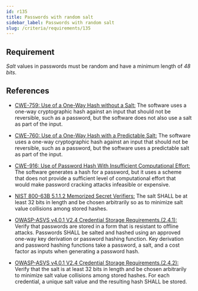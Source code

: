 ```yaml
---
id: r135
title: Passwords with random salt
sidebar_label: Passwords with random salt
slug: /criteria/requirements/135
---
```


## Requirement

*Salt* values in passwords
must be random and have a minimum length
of *48* *bits*.

## References

- [CWE-759: Use of a One-Way Hash without a Salt:](https://cwe.mitre.org/data/definitions/759.html)
  The software uses a one-way cryptographic hash
  against an input
  that should not be reversible,
  such as a password,
  but the software does not also use a salt
  as part of the input.

- [CWE-760: Use of a One-Way Hash with a Predictable Salt:](https://cwe.mitre.org/data/definitions/760.html.)
  The software uses a one-way cryptographic hash
  against an input
  that should not be reversible,
  such as a password,
  but the software uses a predictable salt
  as part of the input.

- [CWE-916: Use of Password Hash With Insufficient Computational Effort:](https://cwe.mitre.org/data/definitions/916.html)
  The software generates
  a hash for a password,
  but it uses a scheme
  that does not provide a sufficient level
  of computational effort
  that would make password cracking attacks
  infeasible or expensive.

- [NIST 800-63B 5.1.1.2 Memorized Secret Verifiers:](https://pages.nist.gov/800-63-3/sp800-63b.html)
  The salt SHALL be at least 32 bits in length
  and be chosen arbitrarily
  so as to minimize salt value collisions
  among stored hashes.

- [OWASP-ASVS v4.0.1 V2.4 Credential Storage Requirements.(2.4.1):](https://owasp.org/www-pdf-archive/OWASP_Application_Security_Verification_Standard_4.0-en.pdf)
  Verify that passwords are stored
  in a form that is resistant
  to offline attacks.
  Passwords SHALL be salted and hashed
  using an approved one-way key derivation
  or password hashing function.
  Key derivation and password hashing functions
  take a password,
  a salt,
  and a cost factor as inputs
  when generating a password hash.

- [OWASP-ASVS v4.0.1 V2.4 Credential Storage Requirements.(2.4.2):](https://owasp.org/www-pdf-archive/OWASP_Application_Security_Verification_Standard_4.0-en.pdf)
  Verify that the salt is
  at least 32 bits in length
  and be chosen arbitrarily
  to minimize salt value collisions
  among stored hashes.
  For each credential,
  a unique salt value
  and the resulting hash SHALL be stored.

